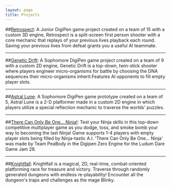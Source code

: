 ```yaml
---
layout: page
title: Projects
---
```


##[Retrospect](/projects/retrospect/):
A Junior DigiPen game project created on a team of 15 with a custom 3D engine, Retrospect is a split-screen first person shooter with a core mechanic that replays of your previous lives playback each round. Saving your previous lives from defeat grants you a useful AI teammate.  

***

##[Genetic Drift](/projects/genetic-drift/):
A Sophomore DigiPen game project created on a team of 9 with a custom 2D engine, Genetic Drift is a top-down, twin-stick shooter where players engineer micro-organisms for battle by choosing the DNA sequences their micro-organisms inherit.Features AI opponents to fill empty player slots.  

***

##[Astral Lune](/projects/astral-lune/):
A Sophomore DigiPen game prototype created on a team of 5, Astral Lune is a 2-D platformer made in a custom 2D engine in which players utilize a special reflection mechanic to traverse the worlds' puzzles.  

***

##[There Can Only Be One... Ninja!](/projects/tcobo-ninja/):
Test your Ninja skills in this top-down competitive multiplayer game as you dodge, toss, and smoke bomb your way to becoming the last Ninja! Game supports 1-4 players with empty player slots being filled by Ninja-tastic A.I. 'There Can Only Be One... Ninja' was made by Team PeaBody in the Digipen Zero Engine for the Ludum Dare Game Jam 28.  

***

##[Knightfall](/projects/knightfall/):
Knightfall is a magical, 2D, real-time, combat-oriented platforming race for treasure and victory. Traverse through randomly generated dungeons with endless re-playability! Encounter all the dungeon's traps and challenges as the mage Blinky.


